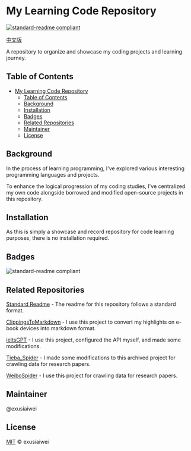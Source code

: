 # My Learning Code Repository

[![standard-readme compliant](https://img.shields.io/badge/readme%20style-standard-brightgreen.svg?style=flat-square)](https://github.com/RichardLitt/standard-readme)

[中文版](https://github.com/exusiaiwei/My-Coding-Journey/blob/main/README.zh-CN.md)

A repository to organize and showcase my coding projects and learning journey.

## Table of Contents

- [My Learning Code Repository](#my-learning-code-repository)
  - [Table of Contents](#table-of-contents)
  - [Background](#background)
  - [Installation](#installation)
  - [Badges](#badges)
  - [Related Repositories](#related-repositories)
  - [Maintainer](#maintainer)
  - [License](#license)

## Background

In the process of learning programming, I've explored various interesting programming languages and projects. 

To enhance the logical progression of my coding studies, I've centralized my own code alongside borrowed and modified open-source projects in this repository.

## Installation

As this is simply a showcase and record repository for code learning purposes, there is no installation required.

## Badges

![standard-readme compliant](https://img.shields.io/badge/readme%20style-standard-brightgreen.svg?style=flat-square)

## Related Repositories

[Standard Readme](https://github.com/RichardLitt/standard-readme/blob/main/README.md) - The readme for this repository follows a standard format.

[ClippingsToMarkdown](https://github.com/wangandi520/ClippingsToMarkdown) - I use this project to convert my highlights on e-book devices into markdown format.

[ieltsGPT](https://github.com/araloak/ieltsGPT) - I use this project, configured the API myself, and made some modifications.

[Tieba_Spider](https://github.com/Aqua-Dream/Tieba_Spider) - I made some modifications to this archived project for crawling data for research papers.

[WeiboSpider](https://github.com/nghuyong/WeiboSpider) - I use this project for crawling data for research papers.

## Maintainer

@exusiaiwei

## License

[MIT](LICENSE) © exusiaiwei
